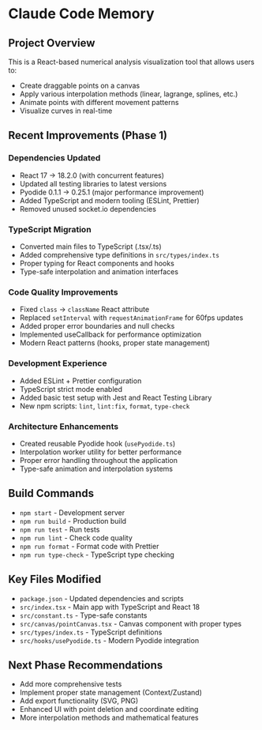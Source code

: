 # Claude Code Memory

## Project Overview
This is a React-based numerical analysis visualization tool that allows users to:
- Create draggable points on a canvas
- Apply various interpolation methods (linear, lagrange, splines, etc.)
- Animate points with different movement patterns
- Visualize curves in real-time

## Recent Improvements (Phase 1)

### Dependencies Updated
- React 17 → 18.2.0 (with concurrent features)
- Updated all testing libraries to latest versions
- Pyodide 0.1.1 → 0.25.1 (major performance improvement)
- Added TypeScript and modern tooling (ESLint, Prettier)
- Removed unused socket.io dependencies

### TypeScript Migration
- Converted main files to TypeScript (.tsx/.ts)
- Added comprehensive type definitions in `src/types/index.ts`
- Proper typing for React components and hooks
- Type-safe interpolation and animation interfaces

### Code Quality Improvements
- Fixed `class` → `className` React attribute
- Replaced `setInterval` with `requestAnimationFrame` for 60fps updates
- Added proper error boundaries and null checks
- Implemented useCallback for performance optimization
- Modern React patterns (hooks, proper state management)

### Development Experience
- Added ESLint + Prettier configuration
- TypeScript strict mode enabled
- Added basic test setup with Jest and React Testing Library
- New npm scripts: `lint`, `lint:fix`, `format`, `type-check`

### Architecture Enhancements
- Created reusable Pyodide hook (`usePyodide.ts`)
- Interpolation worker utility for better performance
- Proper error handling throughout the application
- Type-safe animation and interpolation systems

## Build Commands
- `npm start` - Development server
- `npm run build` - Production build
- `npm run test` - Run tests
- `npm run lint` - Check code quality
- `npm run format` - Format code with Prettier
- `npm run type-check` - TypeScript type checking

## Key Files Modified
- `package.json` - Updated dependencies and scripts
- `src/index.tsx` - Main app with TypeScript and React 18
- `src/constant.ts` - Type-safe constants
- `src/canvas/pointCanvas.tsx` - Canvas component with proper types
- `src/types/index.ts` - TypeScript definitions
- `src/hooks/usePyodide.ts` - Modern Pyodide integration

## Next Phase Recommendations
- Add more comprehensive tests
- Implement proper state management (Context/Zustand)
- Add export functionality (SVG, PNG)
- Enhanced UI with point deletion and coordinate editing
- More interpolation methods and mathematical features
